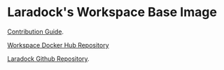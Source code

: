 # Laradock's Workspace Base Image

[Contribution Guide](http://laradock.io/contributing/#edit-base-image).

[Workspace Docker Hub Repository](https://hub.docker.com/r/laradock/workspace/)

[Laradock Github Repository](https://github.com/Laradock/laradock).
